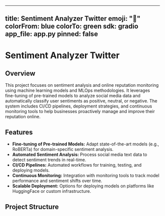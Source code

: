 
---
title: Sentiment Analyzer Twitter
emoji: "📝"
colorFrom: blue
colorTo: green
sdk: gradio
app_file: app.py
pinned: false
---

# Sentiment Analyzer Twitter


## Overview

This project focuses on sentiment analysis and online reputation monitoring using machine learning models and MLOps methodologies. It leverages fine-tuning of pre-trained models to analyze social media data and automatically classify user sentiments as positive, neutral, or negative. The system includes CI/CD pipelines, deployment strategies, and continuous monitoring tools to help businesses proactively manage and improve their reputation online.
## Features

- **Fine-tuning of Pre-trained Models:** Adapt state-of-the-art models (e.g., RoBERTa) for domain-specific sentiment analysis.
- **Automated Sentiment Analysis:** Process social media text data to detect sentiment trends in real-time.
- **CI/CD Pipelines:** Automated workflows for training, testing, and deploying models.
- **Continuous Monitoring:** Integration with monitoring tools to track model performance and sentiment shifts over time.
- **Scalable Deployment:** Options for deploying models on platforms like HuggingFace or custom infrastructure.

## Project Structure

